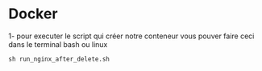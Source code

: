 # Docker
1- pour executer le script qui créer notre conteneur vous pouver faire ceci dans le terminal bash ou linux

    sh run_nginx_after_delete.sh
